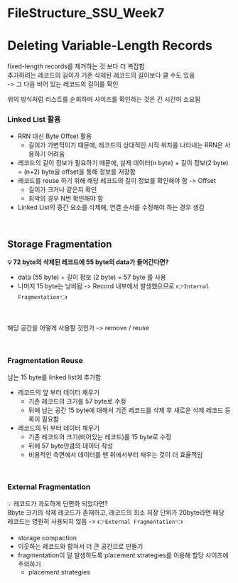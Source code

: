 # FileStructure_SSU_Week7

# Deleting Variable-Length Records
fixed-length records를 제거하는 것 보다 더 복잡함 <br>
추가하려는 레코드의 길이가 기존 삭제된 레코드의 길이보다 클 수도 있음 <br> 
-> 그 다음 비어 있는 레코드의 길이를 확인 <br>

위의 방식처럼 리스트를 순회하며 사이즈를 확인하는 것은 긴 시간이 소요됨

### Linked List 활용
- RRN 대신 Byte Offset 활용
  - 길이가 가변적이기 때문에, 레코드의 상대적인 시작 위치를 나타내는 RRN은 사용하기 어려움
- 레코드의 길이 정보가 필요하기 때문에, 실제 데이터(n byte) + 길이 정보(2 byte) = (n+2) byte을 offset을 통해 정보를 저장함
- 레코드를 reuse 하기 위해 해당 레코드의 길이 정보를 확인해야 함 -> Offset
  - 길이가 크거나 같은지 확인
  - 최악의 경우 N번 확인해야 함
- Linked List의 중간 요소를 삭제해, 연결 순서를 수정해야 하는 경우 생김

<br>

## Storage Fragmentation
<strong>💡 72 byte의 삭제된 레코드에 55 byte의 data가 들어간다면? </strong><br>
- data (55 byte) + 길이 정보 (2 byte) = 57 byte 를 사용
- 나머지 15 byte는 낭비됨 -> Record 내부에서 발생했으므로 👉`Internal Fragmentation`👈
  
<br>

해당 공간을 어떻게 사용할 것인가 -> remove / reuse

<br>

### Fragmentation Reuse
남는 15 byte를 linked list에 추가함
- 레코드의 앞 부터 데이터 채우기
  - 기존 레코드의 크기를 57 byte로 수정
  - 뒤에 남는 공간 15 byte에 대해서 기존 레코드를 삭제 후 새로운 삭제 레코드 등록이 필요함
- 레코드의 뒤 부터 데이터 채우기
  - 기존 레코드의 크기(비어있는 레코드)를 15 byte로 수정
  - 뒤에 57 byte만큼의 데이터 작성
  - 비용적인 측면에서 데이터를 맨 뒤에서부터 채우는 것이 더 효율적임

<br>


### External Fragmentation
💡 레코드가 과도하게 단편화 되었다면? <br>
8byte 크기의 삭제 레코드가 존재하고, 레코드의 최소 저장 단위가 20byte라면 해당 레코드는 영원히 사용되지 않음 -> 👉`External Fragmentation`👈

- storage compaction
- 이웃하는 레코드와 합쳐서 더 큰 공간으로 만들기
- fragmentation이 덜 발생하도록 placement strategies를 이용해 할당 사이즈에 주의하기
  - placement strategies